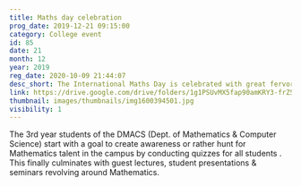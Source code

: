 ```yaml
---
title: Maths day celebration
prog_date: 2019-12-21 09:15:00
category: College event
id: 85
date: 21
month: 12
year: 2019
reg_date: 2020-10-09 21:44:07
desc_short: The International Maths Day is celebrated with great fervor in the campus. You will be stunned to know that students who don't have Mathematics as a subject often become the top scorers in the Mathematics quiz.  
link: https://drive.google.com/drive/folders/1g1PSUvMX5fap90amKRY3-frZ5bV9OOy9?usp=sharing
thumbnail: images/thumbnails/img1600394501.jpg
visibility: 1
---
```


The 3rd year students of the DMACS (Dept. of Mathematics & Computer Science) start with a goal to create awareness or rather hunt for Mathematics talent in the campus by conducting quizzes for all students . This finally culminates with guest lectures, student presentations & seminars revolving around Mathematics. 